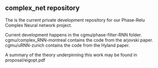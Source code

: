 ## complex_net repository
The is the current private development repository for our Phase-Relu 
Complex Neural network project.

Current development happens in the cgmu/phase-filter-RNN folder.
cgmu/complex_RNN-montreal contains the code from the arjovski paper.
cgmu/uRNN-zurich contains the code from the Hyland paper.

A summary of the theory underpinning this work may be found in proposal/eigopt.pdf
